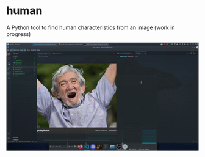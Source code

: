 # human
A Python tool to find human characteristics from an image
(work in progress)

![img](https://raw.githubusercontent.com/ajskateboarder/stuff/main/usinghumanlib.gif)
